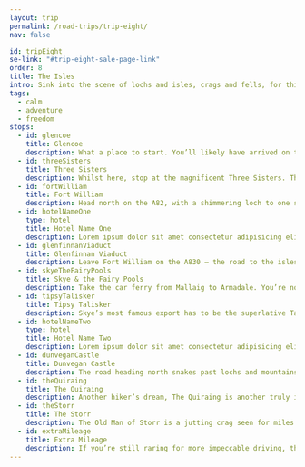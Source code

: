 ```yaml
---
layout: trip
permalink: /road-trips/trip-eight/
nav: false

id: tripEight
se-link: "#trip-eight-sale-page-link"
order: 8
title: The Isles
intro: Sink into the scene of lochs and isles, crags and fells, for this dramatic and remote road trip. This is for those adventurers among you, yearning for the call of the hiking trail, ready to get lost in the wilderness and soak up every second of raw, untamed landscapes. This is Scotland after all.
tags:
  - calm
  - adventure
  - freedom
stops:
  - id: glencoe
    title: Glencoe
    description: What a place to start. You’ll likely have arrived on the A82, a road which in itself is jaw-droppingly beautiful, packed with drama as the mountains rise up on either side of the snaking tarmac. Look out for the pyramid of Buachaille Etive Mor in the east, a rocky and towering mountain that dominates the landscape. In winter, the Glencoe Mountain Resort has a host of snowy activities on offer, though summer can be equally as exciting with biking and tubing taking full advantage of the vertiginous landscape. Following the A82, you’re now in the Pass of Glencoe, where this road really begins to shine.
  - id: threeSisters
    title: Three Sisters
    description: Whilst here, stop at the magnificent Three Sisters. This triplet of soaring peaks is jaw-droppingly beautiful, and the perfect springboard for some the country’s finest hikes. The Aonach Eagach ridge to the north, a knife-edge pass over the mountain tops, is a favourite amongst serious climbers - should you have brought all your mountaineering kit.
  - id: fortWilliam
    title: Fort William
    description: Head north on the A82, with a shimmering loch to one side and the silhouette of the towering Ben Nevis to the other. Soon you’ll reach Fort William. It’s the gateway to the surrounding landscapes, a place where adventure-seekers mingle and stock up on supplies. Whether you’re tough enough to tackle the slopes of Ben Nevis, or you’re ready to embark on inspired hikes through loch and mountain landscapes, this is the place to park up and explore the wilderness. If that sounds like too much hard work, you could instead pick up a bottle at the Ben Nevis Distillery, or hop on the Jacobite Steam Railway for a ride across the Glenfinnan Viaduct - more on that in a second, but its an opportunity not to be missed.
  - id: hotelNameOne
    type: hotel
    title: Hotel Name One
    description: Lorem ipsum dolor sit amet consectetur adipisicing elit. Quia et neque porro a, labore repellendus iusto soluta, repudiandae deserunt iure animi optio, debitis explicabo quo. Nobis magnam quae neque voluptas enim, temporibus perspiciatis iusto nostrum veritatis nesciunt, sit cupiditate distinctio.
  - id: glenfinnanViaduct
    title: Glenfinnan Viaduct
    description: Leave Fort William on the A830 – the road to the isles. It’s a truly spectacular road that winds through jaw-dropping highland scenes. There’s little traffic here and the twists and turns are a joy – the scenery changes from towering mountains to lochs and beaches, offering diverse backdrops to your drive. Nearly halfway to Mallaig, Glenfinnan waits at the mouth of the Loch Shiel. It extends into the horizon, framed by mountains that rise from the shores on either side. Soak up the view, then follow the small river Finnan to reach the Glenfinnan Viaduct. The viaduct is famous, featured in Harry Potter numerous times, making for a rather awesome scene – the walking trail from the train station is the best way to reach it.
  - id: skyeTheFairyPools
    title: Skye & the Fairy Pools
    description: Take the car ferry from Mallaig to Armadale. You’re now on the Isle of Skye, and you’ll want to head north on the scenic coast road for Glen Brittle. Set off on a hike through the craggy scene in the shadow of the Black Cuillin Ridge. Cascading waterfalls and enchanting pools await, dotting the landscape with magnificently clear waters. These are the Fairy Pools, a fittingly enchanting name. If you’re feeling brave, take a dip!
  - id: tipsyTalisker
    title: Tipsy Talisker
    description: Skye’s most famous export has to be the superlative Talisker single malt. You’ll find it across the island in pubs and bars, but nothing beats a tour of the distillery. Find out how this world-famous malt is made, on the shores of a shimmering loch. A perfect warmer after a long day, once you’re parked up and settling in for the night.
  - id: hotelNameTwo
    type: hotel
    title: Hotel Name Two
    description: Lorem ipsum dolor sit amet consectetur adipisicing elit. Quia et neque porro a, labore repellendus iusto soluta, repudiandae deserunt iure animi optio, debitis explicabo quo. Nobis magnam quae neque voluptas enim, temporibus perspiciatis iusto nostrum veritatis nesciunt, sit cupiditate distinctio.
  - id: dunveganCastle
    title: Dunvegan Castle
    description: The road heading north snakes past lochs and mountains. Soon, you’ll spy a romantic fortress perched over the loch side. Clans, lochs and enchanting castles – Dunvegan paints a picture of picture-book Scotland. Home to the seat of the Chiefs of Clan MacLeod, you can expect the usual weapons and portraits, alongside curiosities like the pre-7th century Fairy Flag and Bonnie Prince Charlie’s waistcoat.
  - id: theQuiraing
    title: The Quiraing
    description: Another hiker’s dream, The Quiraing is another truly inspired landscape. Jutting peaks rise from the valley, an irresistible draw for intrepid adventurers. Breathtaking views are a given. You’re now at the northern edge of Skye, and there’s a wild, remote quality here that makes this place particularly special. Even just driving around here is special in itself, with single-track lanes navigating the twists and turns of the steep crags. Don’t tire yourself out too much though, another impeccable hike waits further south.
  - id: theStorr
    title: The Storr
    description: The Old Man of Storr is a jutting crag seen for miles around. It marks the top of Skye’s most famous walk. Head up the steep paths past monolithic, piercing stones, with panoramic views in plentiful supply. It’s a perfect finish for your loop around the island.
  - id: extraMileage
    title: Extra Mileage
    description: If you’re still raring for more impeccable driving, then read on. You’re not too far away from one of the best driving roads in Britain. Head back to the mainland and head further north, along a gorgeous coast road that straddles lochs and mountains. Before turning onto the A890, head just a minute or two further to reach the evocative Eilean Donan Castle, before retracing your steps and carrying on further north. Soon you’ll reach the Bealach na Bà. As you approach the road to Applecross, a big sign warns of the perils you’ll face on this snaking mountain pass. It’s gradient climbs dramatically, with snake-like hairpins and turns that traverse a path of unforgettable panorama over Skye. After all that excitement, wind down at the peaceful seaside retreat of Applecross.
---
```

